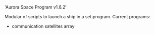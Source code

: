 'Aurora Space Program v1.6.2'

Modular of scripts to launch a ship in a set program. Current programs:
* communication satellites array
